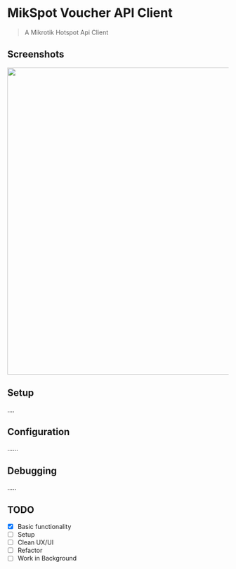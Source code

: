# MikSpot Voucher API Client
>A Mikrotik Hotspot Api Client

## Screenshots
<img src="https://raw.githubusercontent.com/azim254/mikhmonv3/master/images/WZ5az.jpg" width="700"/>


## Setup
....

## Configuration
......

## Debugging

.....

## TODO
- [x] Basic functionality 
- [ ] Setup
- [ ] Clean UX/UI
- [ ] Refactor
- [ ] Work in Background
